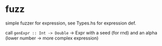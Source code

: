 # fuzz
simple fuzzer for expression, see Types.hs for expression def.

call `genExpr :: Int -> Double` -> Expr with a seed (for rnd) and an alpha (lower number -> more complex expression) 


